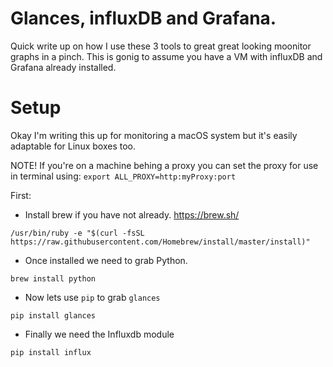 # Glances, influxDB and Grafana.

Quick write up on how I use these 3 tools to great great looking moonitor graphs in a pinch. This is gonig to assume you have a VM with influxDB and Grafana already installed.


# Setup

Okay I'm writing this up for monitoring a macOS system but it's easily adaptable for Linux boxes too. 

NOTE! If you're on a machine behing a proxy you can set the proxy for use in terminal using: `export ALL_PROXY=http:myProxy:port`

First:

* Install brew if you have not already. https://brew.sh/ 

`/usr/bin/ruby -e "$(curl -fsSL https://raw.githubusercontent.com/Homebrew/install/master/install)"`

* Once installed we need to grab Python. 

`brew install python`

* Now lets use `pip` to grab `glances`

`pip install glances`

* Finally we need the Influxdb module

`pip install influx`
